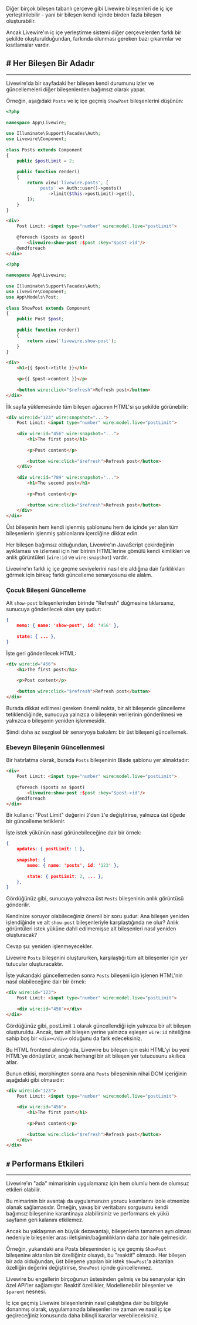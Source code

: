 Diğer birçok bileşen tabanlı çerçeve gibi Livewire bileşenleri de iç içe yerleştirilebilir - yani bir bileşen kendi içinde birden fazla bileşen oluşturabilir. 

Ancak Livewire'ın iç içe yerleştirme sistemi diğer çerçevelerden farklı bir şekilde oluşturulduğundan, farkında olunması gereken bazı çıkarımlar ve kısıtlamalar vardır.

## # Her Bileşen Bir Adadır
---
Livewire'da bir sayfadaki her bileşen kendi durumunu izler ve güncellemeleri diğer bileşenlerden bağımsız olarak yapar.

Örneğin, aşağıdaki `Posts` ve iç içe geçmiş `ShowPost` bileşenlerini düşünün:

```php title:'app/Livewire/Posts.php'
<?php
 
namespace App\Livewire;
 
use Illuminate\Support\Facades\Auth;
use Livewire\Component;
 
class Posts extends Component
{
    public $postLimit = 2;
 
    public function render()
    {
        return view('livewire.posts', [
            'posts' => Auth::user()->posts()
                ->limit($this->postLimit)->get(),
        ]);
    }
}
```

```HTML title:'resources/views/livewire/posts.blade.php'
<div>
    Post Limit: <input type="number" wire:model.live="postLimit">
 
    @foreach ($posts as $post)
        <livewire:show-post :$post :key="$post->id"/>
    @endforeach
</div>
```

```php title:'app/Livewire/ShowPosts.php'
<?php
 
namespace App\Livewire;
 
use Illuminate\Support\Facades\Auth;
use Livewire\Component;
use App\Models\Post;
 
class ShowPost extends Component
{
    public Post $post;
 
    public function render()
    {
        return view('livewire.show-post');
    }
}
```

```HTML title:'resources/views/livewire/show-posts.blade.php'
<div>
    <h1>{{ $post->title }}</h1>
 
    <p>{{ $post->content }}</p>
 
    <button wire:click="$refresh">Refresh post</button>
</div>
```

İlk sayfa yüklemesinde tüm bileşen ağacının HTML'si şu şekilde görünebilir:

```HTML
<div wire:id="123" wire:snapshot="...">
    Post Limit: <input type="number" wire:model.live="postLimit">
 
    <div wire:id="456" wire:snapshot="...">
        <h1>The first post</h1>
 
        <p>Post content</p>
 
        <button wire:click="$refresh">Refresh post</button>
    </div>
 
    <div wire:id="789" wire:snapshot="...">
        <h1>The second post</h1>
 
        <p>Post content</p>
 
        <button wire:click="$refresh">Refresh post</button>
    </div>
</div>
```

Üst bileşenin hem kendi işlenmiş şablonunu hem de içinde yer alan tüm bileşenlerin işlenmiş şablonlarını içerdiğine dikkat edin.

Her bileşen bağımsız olduğundan, Livewire'ın JavaScript çekirdeğinin ayıklaması ve izlemesi için her birinin HTML'lerine gömülü kendi kimlikleri ve anlık görüntüleri (`wire:id` ve `wire:snapshot`) vardır.

Livewire'ın farklı iç içe geçme seviyelerini nasıl ele aldığına dair farklılıkları görmek için birkaç farklı güncelleme senaryosunu ele alalım.

### Çocuk Bileşeni Güncelleme

Alt `show-post` bileşenlerinden birinde "Refresh" düğmesine tıklarsanız, sunucuya gönderilecek olan şey şudur:

```JSON
{
    memo: { name: 'show-post', id: '456' },
 
    state: { ... },
}
```

İşte geri gönderilecek HTML:

```HTML
<div wire:id="456">
    <h1>The first post</h1>
 
    <p>Post content</p>
 
    <button wire:click="$refresh">Refresh post</button>
</div>
```

Burada dikkat edilmesi gereken önemli nokta, bir alt bileşende güncelleme tetiklendiğinde, sunucuya yalnızca o bileşenin verilerinin gönderilmesi ve yalnızca o bileşenin yeniden işlenmesidir.

Şimdi daha az sezgisel bir senaryoya bakalım: bir üst bileşeni güncellemek.

### Ebeveyn Bileşenin Güncellenmesi

Bir hatırlatma olarak, burada `Posts` bileşeninin Blade şablonu yer almaktadır:

```HTML title:'resources/views/livewire/posts.blade.php'
<div>
    Post Limit: <input type="number" wire:model.live="postLimit">
 
    @foreach ($posts as $post)
        <livewire:show-post :$post :key="$post->id"/>
    @endforeach
</div>
```

Bir kullanıcı "Post Limit" değerini `2`'den `1`'e değiştirirse, yalnızca üst öğede bir güncelleme tetiklenir.

İşte istek yükünün nasıl görünebileceğine dair bir örnek:

```JSON
{
    updates: { postLimit: 1 },
 
    snapshot: {
        memo: { name: 'posts', id: '123' },
 
        state: { postLimit: 2, ... },
    },
}
```

Gördüğünüz gibi, sunucuya yalnızca üst `Posts` bileşeninin anlık görüntüsü gönderilir.

Kendinize soruyor olabileceğiniz önemli bir soru şudur: Ana bileşen yeniden işlendiğinde ve alt `show-post` bileşenleriyle karşılaştığında ne olur? Anlık görüntüleri istek yüküne dahil edilmemişse alt bileşenleri nasıl yeniden oluşturacak?

Cevap şu: yeniden işlenmeyecekler.

Livewire `Posts` bileşenini oluştururken, karşılaştığı tüm alt bileşenler için yer tutucular oluşturacaktır.

İşte yukarıdaki güncellemeden sonra `Posts` bileşeni için işlenen HTML'nin nasıl olabileceğine dair bir örnek:

```HTML
<div wire:id="123">
    Post Limit: <input type="number" wire:model.live="postLimit">
 
    <div wire:id="456"></div>
</div>
```

Gördüğünüz gibi, postLimit `1` olarak güncellendiği için yalnızca bir alt bileşen oluşturuldu. Ancak, tam alt bileşen yerine yalnızca eşleşen `wire:id` niteliğine sahip boş bir `<div></div>` olduğunu da fark edeceksiniz.

Bu HTML frontend alındığında, Livewire bu bileşen için eski HTML'yi bu yeni HTML'ye dönüştürür, ancak herhangi bir alt bileşen yer tutucusunu akıllıca atlar.

Bunun etkisi, morphingten sonra ana `Posts` bileşeninin nihai DOM içeriğinin aşağıdaki gibi olmasıdır:

```HTML
<div wire:id="123">
    Post Limit: <input type="number" wire:model.live="postLimit">
 
    <div wire:id="456">
        <h1>The first post</h1>
 
        <p>Post content</p>
 
        <button wire:click="$refresh">Refresh post</button>
    </div>
</div>
```

## `#` Performans Etkileri
---
Livewire'ın "ada" mimarisinin uygulamanız için hem olumlu hem de olumsuz etkileri olabilir.

Bu mimarinin bir avantajı da uygulamanızın yorucu kısımlarını izole etmenize olanak sağlamasıdır. Örneğin, yavaş bir veritabanı sorgusunu kendi bağımsız bileşenine karantinaya alabilirsiniz ve performans ek yükü sayfanın geri kalanını etkilemez.

Ancak bu yaklaşımın en büyük dezavantajı, bileşenlerin tamamen ayrı olması nedeniyle bileşenler arası iletişimin/bağımlılıkların daha zor hale gelmesidir.

Örneğin, yukarıdaki ana Posts bileşeninden iç içe geçmiş `ShowPost` bileşenine aktarılan bir özelliğiniz olsaydı, bu "reaktif" olmazdı. Her bileşen bir ada olduğundan, üst bileşene yapılan bir istek `ShowPost`'a aktarılan özelliğin değerini değiştirirse, `ShowPost` içinde güncellenmez.

Livewire bu engellerin birçoğunun üstesinden gelmiş ve bu senaryolar için özel API'ler sağlamıştır: Reaktif özellikler, Modellenebilir bileşenler ve `$parent` nesnesi.

İç içe geçmiş Livewire bileşenlerinin nasıl çalıştığına dair bu bilgiyle donanmış olarak, uygulamanızda bileşenleri ne zaman ve nasıl iç içe geçireceğiniz konusunda daha bilinçli kararlar verebileceksiniz.